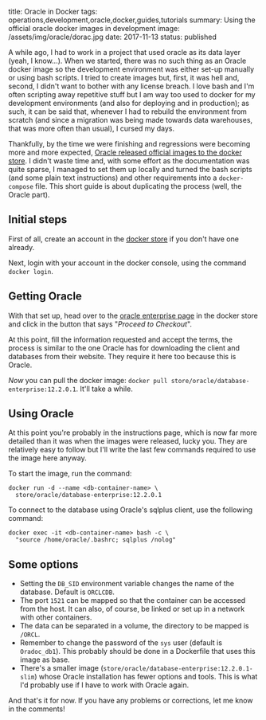 title: Oracle in Docker
tags: operations,development,oracle,docker,guides,tutorials
summary: Using the official oracle docker images in development
image: /assets/img/oracle/dorac.jpg
date: 2017-11-13
status: published

A while ago, I had to work in a project that used oracle as its data layer (yeah, I know...).
When we started, there was no such thing as an Oracle docker image so the development environment
was either set-up manually or using bash scripts. I tried to create images but, first, it was hell and, second, I didn't want to
bother with any license breach. I love bash and I'm often scripting away repetitive stuff
but I am way too used to docker for my development environments (and also for deploying and in production);
as such, it can be said that, whenever I had to rebuild the environment from scratch (and since a migration was being
made towards data warehouses, that was more often than usual), I cursed my days.

Thankfully, by the time we were finishing and regressions were becoming more and more expected, [Oracle released
official images to the docker store][oracle]. I didn't waste time and, with some effort as the documentation
was quite sparse, I managed to set them up locally and turned the bash scripts (and some plain
text instructions) and other requirements into a `docker-compose` file. This short guide is about duplicating
the process (well, the Oracle part).

## Initial steps

First of all, create an account in the [docker store][docker] if you don't have one already.

Next, login with your account in the docker console, using the command `docker login`.

## Getting Oracle

With that set up, head over to the [oracle enterprise page][oradocker] in the docker store and click in the
button that says "*Proceed to Checkout*".

At this point, fill the information requested and accept the terms, the process is similar to the one Oracle has for downloading the
client and databases from their website. They require it here too because this is Oracle.

*Now* you can pull the docker image: `docker pull store/oracle/database-enterprise:12.2.0.1`. It'll take a while.

## Using Oracle

At this point you're probably in the instructions page, which is now far more detailed than it was when the images were released,
lucky you. They are relatively easy to follow but I'll write the last few commands required to use the image here anyway.

To start the image, run the command:

    docker run -d --name <db-container-name> \
      store/oracle/database-enterprise:12.2.0.1

To connect to the database using Oracle's sqlplus client, use the following command:

    docker exec -it <db-container-name> bash -c \
      "source /home/oracle/.bashrc; sqlplus /nolog"

## Some options

* Setting the `DB_SID` environment variable changes the name of the database. Default is `ORCLCDB`.
* The port `1521` can be mapped so that the container can be accessed from the host. It can also, of course, be linked or set up in a network with other containers.
* The data can be separated in a volume, the directory to be mapped is `/ORCL`.
* Remember to change the password of the `sys` user (default is `Oradoc_db1`). This probably should be done in a Dockerfile that
uses this image as base.
* There's a smaller image (`store/oracle/database-enterprise:12.2.0.1-slim`) whose Oracle installation has fewer options and tools.
This is what I'd probably use if I have to work with Oracle again.

And that's it for now. If you have any problems or corrections, let me know in the comments!

[oracle]: //www.oracle.com/corporate/pressrelease/docker-oracle-041917.html
[docker]: //store.docker.com/
[oradocker]: //hub.docker.com/_/oracle-database-enterprise-edition
